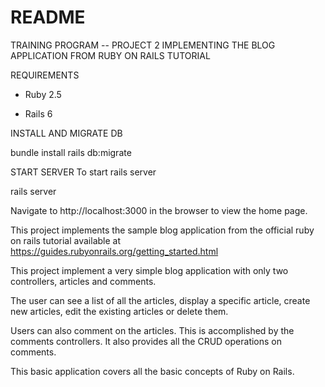 # README
TRAINING PROGRAM -- PROJECT 2
IMPLEMENTING THE BLOG APPLICATION FROM RUBY ON RAILS TUTORIAL

REQUIREMENTS

* Ruby 2.5

* Rails 6

INSTALL AND MIGRATE DB

bundle install
rails db:migrate

START SERVER
To start rails server

rails server

Navigate to http://localhost:3000 in the browser to view the home page.



This project implements the sample blog application from the official ruby on rails tutorial
available at https://guides.rubyonrails.org/getting_started.html

This project implement a very simple blog application with only two controllers, articles and comments.

The user can see a list of all the articles, display a specific article, create new articles, edit
the existing articles or delete them.

Users can also comment on the articles. This is accomplished by the comments controllers. It also
provides all the CRUD operations on comments.

This basic application covers all the basic concepts of Ruby on Rails.

